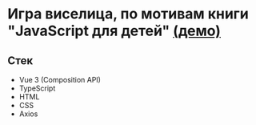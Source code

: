 # Игра виселица, по мотивам книги "JavaScript для детей" [(демо)](https://hangman-orcin.vercel.app/)

## Стек
- Vue 3 (Composition API)
- TypeScript
- HTML
- CSS
- Axios
